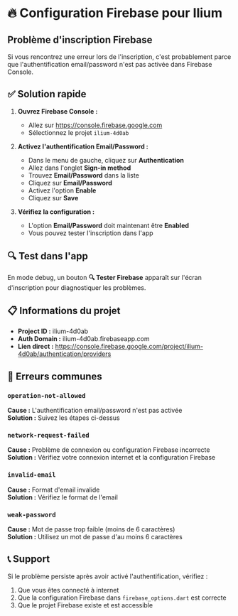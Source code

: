 # 🔥 Configuration Firebase pour Ilium

## Problème d'inscription Firebase

Si vous rencontrez une erreur lors de l'inscription, c'est probablement parce que l'authentification email/password n'est pas activée dans Firebase Console.

## ✅ Solution rapide

1. **Ouvrez Firebase Console :**
   - Allez sur https://console.firebase.google.com
   - Sélectionnez le projet `ilium-4d0ab`

2. **Activez l'authentification Email/Password :**
   - Dans le menu de gauche, cliquez sur **Authentication**
   - Allez dans l'onglet **Sign-in method**
   - Trouvez **Email/Password** dans la liste
   - Cliquez sur **Email/Password**
   - Activez l'option **Enable**
   - Cliquez sur **Save**

3. **Vérifiez la configuration :**
   - L'option **Email/Password** doit maintenant être **Enabled**
   - Vous pouvez tester l'inscription dans l'app

## 🔍 Test dans l'app

En mode debug, un bouton **🔍 Tester Firebase** apparaît sur l'écran d'inscription pour diagnostiquer les problèmes.

## 📋 Informations du projet

- **Project ID :** ilium-4d0ab
- **Auth Domain :** ilium-4d0ab.firebaseapp.com
- **Lien direct :** https://console.firebase.google.com/project/ilium-4d0ab/authentication/providers

## 🚨 Erreurs communes

### `operation-not-allowed`
**Cause :** L'authentification email/password n'est pas activée  
**Solution :** Suivez les étapes ci-dessus

### `network-request-failed`
**Cause :** Problème de connexion ou configuration Firebase incorrecte  
**Solution :** Vérifiez votre connexion internet et la configuration Firebase

### `invalid-email`
**Cause :** Format d'email invalide  
**Solution :** Vérifiez le format de l'email

### `weak-password`
**Cause :** Mot de passe trop faible (moins de 6 caractères)  
**Solution :** Utilisez un mot de passe d'au moins 6 caractères

## 📞 Support

Si le problème persiste après avoir activé l'authentification, vérifiez :
1. Que vous êtes connecté à internet
2. Que la configuration Firebase dans `firebase_options.dart` est correcte
3. Que le projet Firebase existe et est accessible